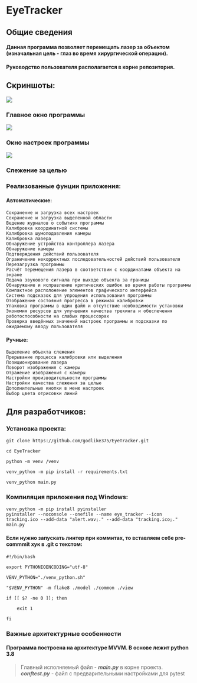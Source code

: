 # EyeTracker
## Общие сведения
#### Данная программа позволяет перемещать лазер за объектом (изначальная цель - глаз во время хирургической операции).
#### Руководство пользователя располагается в корне репозитория.

## Скриншоты:

![](https://myoctocat.com/assets/images/base-octocat.svg)
### Главное окно программы

![](https://myoctocat.com/assets/images/base-octocat.svg)
### Окно настроек программы

![](https://myoctocat.com/assets/images/base-octocat.svg)
### Слежение за целью

### Реализованные фунции приложения:
#### Автоматические:
    Сохранение и загрузка всех настроек
    Сохранение и загрузка выделенной области
    Ведение журналов о событиях программы
    Калибровка координатной системы
    Калибровка шумоподавления камеры
    Калибровка лазера
    Обнаружение устройства контроллера лазера
    Обнаружение камеры
    Подтверждения действий пользователя
    Ограничение некорректных последовательностей действий пользователя
    Перезагрузка программы
    Расчёт перемещения лазера в соответствии с координатами объекта на экране
    Подача звукового сигнала при выходе объекта за границы
    Обнаружение и исправление критических ошибок во время работы программы
    Компактное расположение элементов графического интерфейса
    Система подсказок для упрощения использования программы
    Отображение состояния прогресса в режимах калибровки
    Упаковка программы в один файл и отсутствие необходимости установки
    Экономия ресурсов для улучшения качества трекинга и обеспечения работоспособности на слабых процессорах
    Проверка введённых значений настроек программы и подсказки по ожидаемому вводу пользователя

#### Ручные:
    Выделение объекта слежения
    Прерывание процесса калибровки или выделения
    Позиционирование лазера
    Поворот изображения с камеры
    Отражение изображения с камеры
    Настройки производительности программы
    Настройки качества слежения за целью
    Дополнительные кнопки в меню настроек
    Выбор цвета отрисовки линий

## Для разработчиков:

### Установка проекта:

    git clone https://github.com/godlike375/EyeTracker.git
    
    cd EyeTracker
    
    python -m venv /venv
    
    venv_python -m pip install -r requirements.txt
    
    venv_python main.py

### Компиляция приложения под Windows:

    venv_python -m pip install pyinstaller
    pyinstaller --noconsole --onefile --name eye_tracker --icon tracking.ico --add-data "alert.wav;." --add-data "tracking.ico;." main.py

#### Если нужно запускать линтер при коммитах, то вставляем себе pre-commmit хук в .git с текстом:

    #!/bin/bash
    
    export PYTHONIOENCODING="utf-8"
    
    VENV_PYTHON="./venv_python.sh"
    
    "$VENV_PYTHON" -m flake8 ./model ./common ./view
    
    if [[ $? -ne 0 ]]; then
    
        exit 1
    
    fi 

### Важные архитектурные особенности
#### Программа построена на архитектуре MVVM. В основе лежит python 3.8
> Главный исполняемый файл - ***main.py*** в корне проекта.
***conftest.py*** - файл с предварительными настройками для pytest
